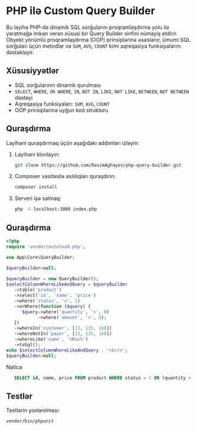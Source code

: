 # PHP ilə Custom Query Builder

Bu layihə PHP-də dinamik SQL sorğularını proqramlaşdırma yolu ilə yaratmağa imkan verən xüsusi bir Query Builder sinfini nümayiş etdirir. Obyekt yönümlü proqramlaşdırma (OOP) prinsiplərinə əsaslanır, ümumi SQL sorğuları üçün metodlar və `SUM`, `AVG`, `COUNT` kimi aqreqasiya funksiyalarını dəstəkləyir.

## Xüsusiyyətlər

- SQL sorğularının dinamik qurulması
- `SELECT`, `WHERE`, `OR WHERE`, `IN`, `NOT IN`, `LIKE`, `NOT LIKE`, `BETWEEN`, `NOT BETWEEN` dəstəyi
- Aqreqasiya funksiyaları: `SUM`, `AVG`, `COUNT`
- OOP prinsiplərinə uyğun kod strukturu

## Quraşdırma

Layihəni quraşdırmaq üçün aşağıdakı addımları izləyin:

1. Layihəni klonlayın:
   ```bash
   git clone https://github.com/RasimAghayev/php-query-builder.git
   ```

2. Composer vasitəsilə asılılıqları quraşdırın:
   ```bash
   composer install
   ```

3. Serveri işə salmaq:
   ```sh
   php -S localhost:3000 index.php
   ```

## Quraşdırma

   ```php
   <?php
   require 'vendor/autoload.php';

   use App\Core\QueryBuilder;

   $queryBuilder=null;
      
   $queryBuilder = new QueryBuilder();
   $selectColumnWhereLikeAndQuery = $queryBuilder
      ->table('product')
      ->select('id', 'name', 'price')
      ->where('status', '=', 1)
      ->orWhere(function ($query) {
         $query->where('quantity', '>', 0)
               ->where('amount', '>', 0);
      })
      ->whereIn('customer', [13, 135, 168])
      ->whereNotIn('payer', [13, 135, 168])
      ->whereLike('name', '%Ras%')
      ->toSql();
   echo $selectColumnWhereLikeAndQuery . '<br/>';
   $queryBuilder=null;

   ```

   Nəticə
```sql
   SELECT id, name, price FROM product WHERE status = 1 OR (quantity > 0 AND amount > 0) AND customer IN (13, 135, 168) AND payer NOT IN (13, 135, 168) AND name LIKE '%Ras%';
   ```


## Testlər

Testlərin yoxlanılması:
```sh
vendor/bin/phpunit
```

